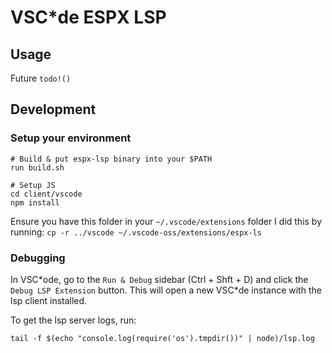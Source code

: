 # VSC*de ESPX LSP

## Usage

Future `todo!()`

## Development

### Setup your environment

```console
# Build & put espx-lsp binary into your $PATH
run build.sh

# Setup JS
cd client/vscode
npm install
```

Ensure you have this folder in your `~/.vscode/extensions` folder
I did this by running: 
`cp -r ../vscode ~/.vscode-oss/extensions/espx-ls`

### Debugging

In VSC\*ode, go to the `Run & Debug` sidebar (Ctrl + Shft + D) and click the `Debug LSP Extension` button. This will open a new VSC\*de instance with the lsp client installed.

To get the lsp server logs, run:

```console
tail -f $(echo "console.log(require('os').tmpdir())" | node)/lsp.log
```
